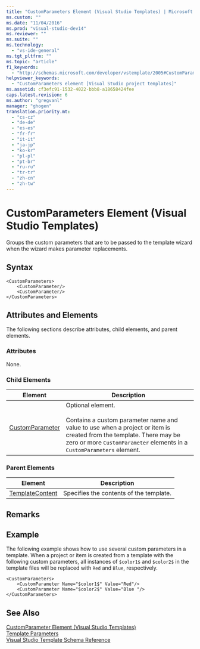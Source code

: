 ```yaml
---
title: "CustomParameters Element (Visual Studio Templates) | Microsoft Docs"
ms.custom: ""
ms.date: "11/04/2016"
ms.prod: "visual-studio-dev14"
ms.reviewer: ""
ms.suite: ""
ms.technology: 
  - "vs-ide-general"
ms.tgt_pltfrm: ""
ms.topic: "article"
f1_keywords: 
  - "http://schemas.microsoft.com/developer/vstemplate/2005#CustomParameters"
helpviewer_keywords: 
  - "CustomParameters element [Visual Studio project templates]"
ms.assetid: cf3efc91-1532-4022-bbb8-a18658424fee
caps.latest.revision: 6
ms.author: "gregvanl"
manager: "ghogen"
translation.priority.mt: 
  - "cs-cz"
  - "de-de"
  - "es-es"
  - "fr-fr"
  - "it-it"
  - "ja-jp"
  - "ko-kr"
  - "pl-pl"
  - "pt-br"
  - "ru-ru"
  - "tr-tr"
  - "zh-cn"
  - "zh-tw"
---
```

# CustomParameters Element (Visual Studio Templates)
Groups the custom parameters that are to be passed to the template wizard when the wizard makes parameter replacements.  
  
## Syntax  
  
```  
<CustomParameters>  
    <CustomParameter/>  
    <CustomParameter/>  
</CustomParameters>  
```  
  
## Attributes and Elements  
 The following sections describe attributes, child elements, and parent elements.  
  
### Attributes  
 None.  
  
### Child Elements  
  
|Element|Description|  
|-------------|-----------------|  
|[CustomParameter](../extensibility/customparameter-element-visual-studio-templates.md)|Optional element.<br /><br /> Contains a custom parameter name and value to use when a project or item is created from the template. There may be zero or more `CustomParameter` elements in a `CustomParameters` element.|  
  
### Parent Elements  
  
|Element|Description|  
|-------------|-----------------|  
|[TemplateContent](../extensibility/templatecontent-element-visual-studio-templates.md)|Specifies the contents of the template.|  
  
## Remarks  
  
## Example  
 The following example shows how to use several custom parameters in a template. When a project or item is created from a template with the following custom parameters, all instances of `$color1$` and `$color2$` in the template files will be replaced with `Red` and `Blue`, respectively.  
  
```  
<CustomParameters>  
    <CustomParameter Name="$color1$" Value="Red"/>  
    <CustomParameter Name="$color2$" Value="Blue "/>  
</CustomParameters>  
```  
  
## See Also  
 [CustomParameter Element (Visual Studio Templates)](../extensibility/customparameter-element-visual-studio-templates.md)   
 [Template Parameters](../ide/template-parameters.md)   
 [Visual Studio Template Schema Reference](../extensibility/visual-studio-template-schema-reference.md)